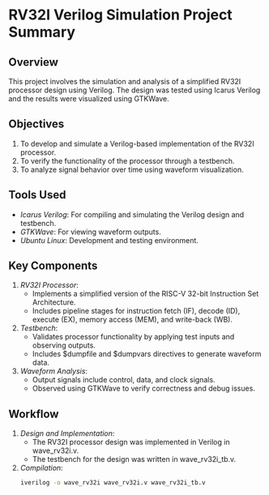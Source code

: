 # RV32I Verilog Simulation Project Summary

## Overview
This project involves the simulation and analysis of a simplified RV32I processor design using Verilog. The design was tested using Icarus Verilog and the results were visualized using GTKWave.

## Objectives
1. To develop and simulate a Verilog-based implementation of the RV32I processor.
2. To verify the functionality of the processor through a testbench.
3. To analyze signal behavior over time using waveform visualization.

## Tools Used
- *Icarus Verilog*: For compiling and simulating the Verilog design and testbench.
- *GTKWave*: For viewing waveform outputs.
- *Ubuntu Linux*: Development and testing environment.

## Key Components
1. *RV32I Processor*:
   - Implements a simplified version of the RISC-V 32-bit Instruction Set Architecture.
   - Includes pipeline stages for instruction fetch (IF), decode (ID), execute (EX), memory access (MEM), and write-back (WB).
2. *Testbench*:
   - Validates processor functionality by applying test inputs and observing outputs.
   - Includes $dumpfile and $dumpvars directives to generate waveform data.
3. *Waveform Analysis*:
   - Output signals include control, data, and clock signals.
   - Observed using GTKWave to verify correctness and debug issues.

## Workflow
1. *Design and Implementation*:
   - The RV32I processor design was implemented in Verilog in wave_rv32i.v.
   - The testbench for the design was written in wave_rv32i_tb.v.
2. *Compilation*:
   ```bash
   iverilog -o wave_rv32i wave_rv32i.v wave_rv32i_tb.v